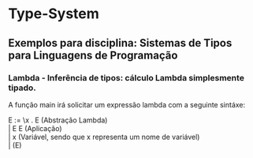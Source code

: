 # Type-System

## Exemplos para disciplina: Sistemas de Tipos para Linguagens de Programação

### __Lambda__ - Inferência de tipos: cálculo Lambda simplesmente tipado. 
A função main irá solicitar um expressão lambda com a seguinte sintáxe:

E := \x . E (Abstração Lambda)  
  | E E (Aplicação)  
  | x   (Variável, sendo que x representa um nome de variável)  
  | (E) 

